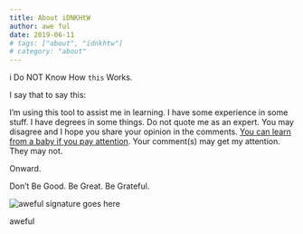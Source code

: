```yaml
---
title: About iDNKHtW
author: awe ful
date: 2019-06-11
# tags: ["about", "idnkhtw"]
# category: "about"
---
```


i Do NOT Know How `this` Works.

I say that to say this:

I’m using this tool to assist me in learning. I have some experience in some stuff. I have degrees in some things. Do not quote me as an expert. You may disagree and I hope you share your opinion in the comments. [You can learn from a baby if you pay attention](https://genius.com/E-40-tell-it-like-it-is-lyrics). Your comment(s) may get my attention. They may not.

Onward.

Don’t Be Good. Be Great. Be Grateful.

![aweful signature goes here](https://res.cloudinary.com/devdash54321/image/upload/v1560454807/aweful/aweful_signature_rainbow.gif)

aweful


<!-- 
```js
const test = "test"

function() {
    console.log(test);
}
``` -->